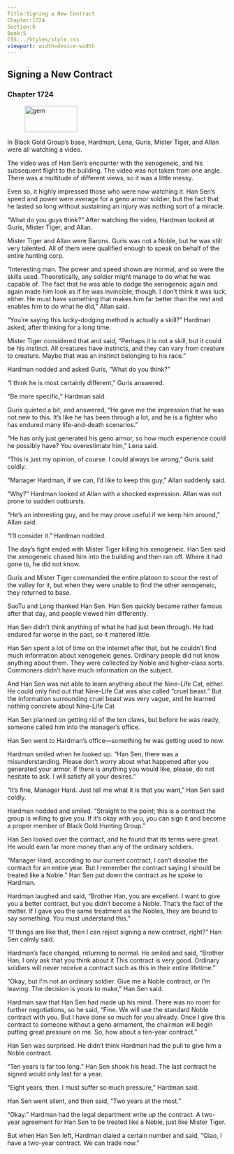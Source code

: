 ```yaml
---
Title:Signing a New Contract 
Chapter:1724 
Section:6 
Book:5 
CSS:../Styles/style.css 
viewport: width=device-width
---
```

  
## Signing a New Contract
### Chapter 1724
  
<figure>
	<img src="../Images/gem.gif" alt="gem" id="gem" width="120" height="60" />
</figure>
  

  
In Black Gold Group’s base, Hardman, Lena, Guris, Mister Tiger, and Allan were all watching a video.

The video was of Han Sen’s encounter with the xenogeneic, and his subsequent flight to the building. The video was not taken from one angle. There was a multitude of different views, so it was a little messy.

Even so, it highly impressed those who were now watching it. Han Sen’s speed and power were average for a geno armor soldier, but the fact that he lasted so long without sustaining an injury was nothing sort of a miracle.

“What do you guys think?” After watching the video, Hardman looked at Guris, Mister Tiger, and Allan.

Mister Tiger and Allan were Barons. Guris was not a Noble, but he was still very talented. All of them were qualified enough to speak on behalf of the entire hunting corp.

“Interesting man. The power and speed shown are normal, and so were the skills used. Theoretically, any soldier might manage to do what he was capable of. The fact that he was able to dodge the xenogeneic again and again made him look as if he was invincible, though. I don’t think it was luck, either. He must have something that makes him far better than the rest and enables him to do what he did,” Allan said.

“You’re saying this lucky-dodging method is actually a skill?” Hardman asked, after thinking for a long time.

Mister Tiger considered that and said, “Perhaps it is not a skill, but it could be his instinct. All creatures have instincts, and they can vary from creature to creature. Maybe that was an instinct belonging to his race.”

Hardman nodded and asked Guris, “What do you think?”

“I think he is most certainly different,” Guris answered.

“Be more specific,” Hardman said.

Guris quieted a bit, and answered, “He gave me the impression that he was not new to this. It’s like he has been through a lot, and he is a fighter who has endured many life-and-death scenarios.”

“He has only just generated his geno armor, so how much experience could he possibly have? You overestimate him,” Lena said.

“This is just my opinion, of course. I could always be wrong,” Guris said coldly.

“Manager Hardman, if we can, I’d like to keep this guy,” Allan suddenly said.

“Why?” Hardman looked at Allan with a shocked expression. Allan was not prone to sudden outbursts.

“He’s an interesting guy, and he may prove useful if we keep him around,” Allan said.

“I’ll consider it.” Hardman nodded.

The day’s fight ended with Mister Tiger killing his xenogeneic. Han Sen said the xenogeneic chased him into the building and then ran off. Where it had gone to, he did not know.

Guris and Mister Tiger commanded the entire platoon to scour the rest of the valley for it, but when they were unable to find the other xenogeneic, they returned to base.

SuoTu and Long thanked Han Sen. Han Sen quickly became rather famous after that day, and people viewed him differently.

Han Sen didn’t think anything of what he had just been through. He had endured far worse in the past, so it mattered little.

Han Sen spent a lot of time on the internet after that, but he couldn’t find much information about xenogeneic genes. Ordinary people did not know anything about them. They were collected by Noble and higher-class sorts. Commoners didn’t have much information on the subject.

And Han Sen was not able to learn anything about the Nine-Life Cat, either. He could only find out that Nine-Life Cat was also called “cruel beast.” But the information surrounding cruel beast was very vague, and he learned nothing concrete about Nine-Life Cat

Han Sen planned on getting rid of the ten claws, but before he was ready, someone called him into the manager’s office.

Han Sen went to Hardman’s office—something he was getting used to now.

Hardman smiled when he looked up. “Han Sen, there was a misunderstanding. Please don’t worry about what happened after you generated your armor. If there is anything you would like, please, do not hesitate to ask. I will satisfy all your desires.”

“It’s fine, Manager Hard. Just tell me what it is that you want,” Han Sen said coldly.

Hardman nodded and smiled. “Straight to the point; this is a contract the group is willing to give you. If it’s okay with you, you can sign it and become a proper member of Black Gold Hunting Group.”

Han Sen looked over the contract, and he found that its terms were great. He would earn far more money than any of the ordinary soldiers.

“Manager Hard, according to our current contract, I can’t dissolve the contract for an entire year. But I remember the contract saying I should be treated like a Noble.” Han Sen put down the contract as he spoke to Hardman.

Hardman laughed and said, “Brother Han, you are excellent. I want to give you a better contract, but you didn’t become a Noble. That’s the fact of the matter. If I gave you the same treatment as the Nobles, they are bound to say something. You must understand this.”

“If things are like that, then I can reject signing a new contract, right?” Han Sen calmly said.

Hardman’s face changed, returning to normal. He smiled and said, “Brother Han, I only ask that you think about it This contract is very good. Ordinary soldiers will never receive a contract such as this in their entire lifetime.”

“Okay, but I’m not an ordinary soldier. Give me a Noble contract, or I’m leaving. The decision is yours to make,” Han Sen said.

Hardman saw that Han Sen had made up his mind. There was no room for further negotiations, so he said, “Fine. We will use the standard Noble contract with you. But I have done so much for you already. Once I give this contract to someone without a geno armament, the chairman will begin putting great pressure on me. So, how about a ten-year contract.”

Han Sen was surprised. He didn’t think Hardman had the pull to give him a Noble contract.

“Ten years is far too long.” Han Sen shook his head. The last contract he signed would only last for a year.

“Eight years, then. I must suffer so much pressure,” Hardman said.

Han Sen went silent, and then said, “Two years at the most.”

“Okay.” Hardman had the legal department write up the contract. A two-year agreement for Han Sen to be treated like a Noble, just like Mister Tiger.

But when Han Sen left, Hardman dialed a certain number and said, “Qiao, I have a two-year contract. We can trade now.”